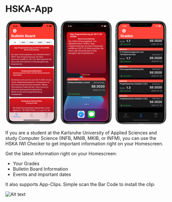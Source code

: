 # HSKA-App
![Alt text](https://github.com/jufabeck2202/HSKA-App/blob/main/Media/Image-small.png?raw=true "Sample Image")

If you are a student at the Karlsruhe University of Applied Sciences and study Computer Science (INFB, MNIB, MKIB, or INFM), you can use the HSKA IWI Checker to get important information right on your Homescreen.

Get the latest information right on your Homescreen:
* Your Grades
* Bulletin Board Information
* Events and important dates

It also supports App-Clips. Simple scan the Bar Code to install the clip:

![Alt text](https://github.com/jufabeck2202/HSKA-App/blob/main/Media/qr-code.png.png?raw=true "Sample Image")
